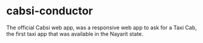 # cabsi-conductor
The official Cabsi web app, was a responsive web app to ask for a Taxi Cab, the first taxi app that was available in the Nayarit state. 
